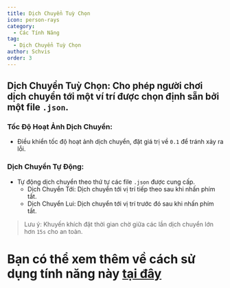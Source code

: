 ```yaml
---
title: Dịch Chuyển Tuỳ Chọn
icon: person-rays
category:
  - Các Tính Năng
tag:
  - Dịch Chuyển Tuỳ Chọn
author: Schvis
order: 3
---
```


## Dịch Chuyển Tuỳ Chọn: Cho phép người chơi dịch chuyển tới một ví trí được chọn định sẵn bởi một file `.json`.
### Tốc Độ Hoạt Ảnh Dịch Chuyển:
- Điều khiển tốc độ hoạt ảnh dịch chuyển, đặt giá trị về `0.1` để tránh xảy ra lỗi.
### Dịch Chuyển Tự Động:
- Tự động dịch chuyển theo thứ tự các file `.json` được cung cấp.
    - Dịch Chuyển Tới: Dịch chuyển tới vị trí tiếp theo sau khi nhấn phím tắt.
    - Dịch Chuyển Lui: Dịch chuyển tới vị trí trước đó sau khi nhấn phím tắt.
> Lưu ý: Khuyến khích đặt thời gian chờ giữa các lần dịch chuyển lớn hơn `15s` cho an toàn.

# Bạn có thể xem thêm về cách sử dụng tính năng này [tại đây](../.././guide/custom-tp-setting.md)

